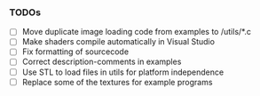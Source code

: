 ### TODOs

- [ ] Move duplicate image loading code from examples to /utils/*.c
- [ ] Make shaders compile automatically in Visual Studio
- [ ] Fix formatting of sourcecode
- [ ] Correct description-comments in examples
- [ ] Use STL to load files in utils for platform independence
- [ ] Replace some of the textures for example programs